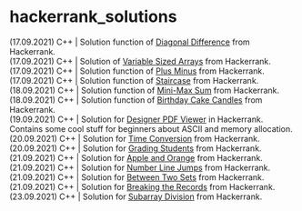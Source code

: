 # hackerrank_solutions

(17.09.2021) C++ | Solution function of [Diagonal Difference](https://www.hackerrank.com/challenges/diagonal-difference/problem) from Hackerrank. <br>
(17.09.2021) C++ | Solution of [Variable Sized Arrays](https://www.hackerrank.com/challenges/variable-sized-arrays/problem) from Hackerrank. <br>
(17.09.2021) C++ | Solution function of [Plus Minus](https://www.hackerrank.com/challenges/plus-minus/problem) from Hackerrank.<br>
(17.09.2021) C++ | Solution function of [Staircase](https://www.hackerrank.com/challenges/staircase/problem) from Hackerrank.<br>
(18.09.2021) C++ | Solution function of [Mini-Max Sum](https://www.hackerrank.com/challenges/mini-max-sum/problem) from Hackerrank.<br>
(18.09.2021) C++ | Solution function of [Birthday Cake Candles](https://www.hackerrank.com/challenges/birthday-cake-candles/problem) from Hackerrank. <br>
(19.09.2021) C++ | Solution for [Designer PDF Viewer](https://www.hackerrank.com/challenges/designer-pdf-viewer/problem) in Hackerrank. Contains some cool stuff for beginners about ASCII and memory allocation. <br>
(20.09.2021) C++ | Solution for [Time Conversion](https://www.hackerrank.com/challenges/time-conversion/problem) from Hackerrank. <br>
(20.09.2021) C++ | Solution for [Grading Students](https://www.hackerrank.com/challenges/grading/problem) from Hackerrank. <br>
(21.09.2021) C++ | Solution for [Apple and Orange](https://www.hackerrank.com/challenges/apple-and-orange) from Hackerrank. <br>
(21.09.2021) C++ | Solution for [Number Line Jumps](https://www.hackerrank.com/challenges/kangaroo/problem) from Hackerrank. <br>
(21.09.2021) C++ | Solution for [Between Two Sets](https://www.hackerrank.com/challenges/between-two-sets/problem) from Hackerrank. <br>
(21.09.2021) C++ | Solution for [Breaking the Records](https://www.hackerrank.com/challenges/breaking-best-and-worst-records/problem) from Hackerrank. <br>
(23.09.2021) C++ | Solution for [Subarray Division](https://www.hackerrank.com/challenges/the-birthday-bar/problem) from Hackerrank. <br>
